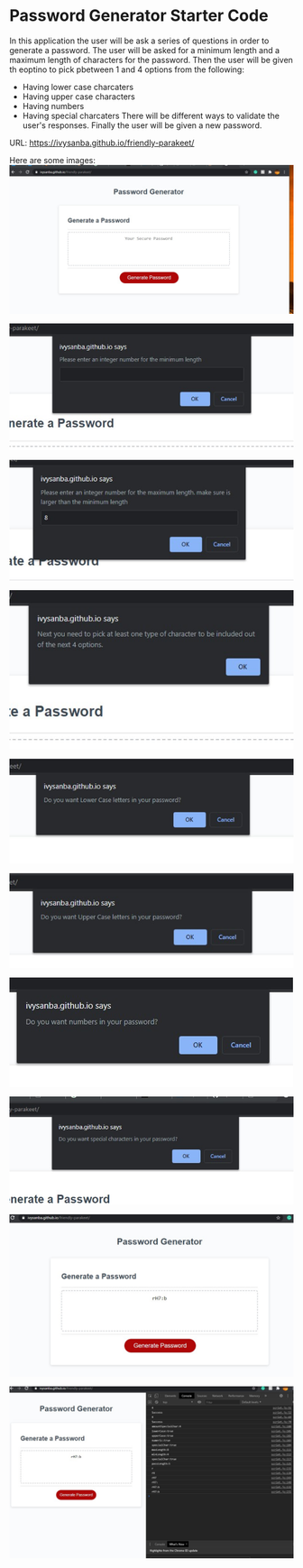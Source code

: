 # Password Generator Starter Code

In this application the user will be ask a series of questions in order to generate a password. 
The user will be asked for a minimum length and a maximum length of characters for the password.
Then the user will be given th eoptino to pick pbetween 1 and 4 options from the following:
 - Having lower case charcaters
 - Having upper case characters
 - Having numbers
 - Having special charcaters
 There will be different ways to validate the user's responses.
 Finally the user will be given a new password.

 URL: https://ivysanba.github.io/friendly-parakeet/

 Here are some images:
![Alt text](./img/Image1.jpg?raw=true "Open App")


![Alt text](./img/Image2.jpg?raw=true "Minimum length")


![Alt text](./img/Image3.jpg?raw=true "Maximum length")


![Alt text](./img/Image4.jpg?raw=true "Next you need to chose at least 1 of the following")


![Alt text](./img/Image5.jpg?raw=true "Lower case?")


![Alt text](./img/Image6.jpg?raw=true "Upper case?")


![Alt text](./img/Image7.jpg?raw=true "Do you want numbers?")


![Alt text](./img/Image8.jpg?raw=true "Do you want special characters?")


![Alt text](./img/Image9.jpg?raw=true "Password Generated")


![Alt text](./img/Image10.jpg?raw=true "Console info")


